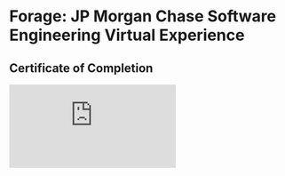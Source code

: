 # Forage: JP Morgan Chase Software Engineering Virtual Experience
## Certificate of Completion
![Dinesh Kumar Balu](https://forage-uploads-prod.s3.amazonaws.com/completion-certificates/J.P.%20Morgan/R5iK7HMxJGBgaSbvk_J.P.%20Morgan_Qr4XvnnLJ8KxDYdgK_1684851416153_completion_certificate.pdf)
